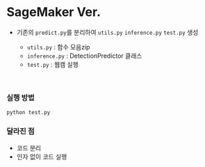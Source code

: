 # SageMaker Ver.
- 기존의 ```predict.py```를 분리하여 ```utils.py``` ```inference.py``` ```test.py``` 생성
  
    - ```utils.py``` : 함수 모음zip
    - ```inference.py``` : DetectionPredictor 클래스
    - ```test.py``` : 웹캠 실행
 
&nbsp;

### 실행 방법
```
python test.py
```

### 달라진 점
- 코드 분리
- 인자 없이 코드 실행
